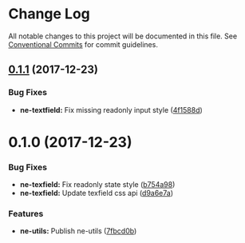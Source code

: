# Change Log

All notable changes to this project will be documented in this file.
See [Conventional Commits](https://conventionalcommits.org) for commit guidelines.

<a name="0.1.1"></a>
## [0.1.1](https://github.com/equinusocio/native-elements/tree/master/elements/ne-utils/compare/@native-elements/ne-utils@0.1.0...@native-elements/ne-utils@0.1.1) (2017-12-23)


### Bug Fixes

* **ne-textfield:** Fix missing readonly input style ([4f1588d](https://github.com/equinusocio/native-elements/tree/master/elements/ne-utils/commit/4f1588d))




<a name="0.1.0"></a>
# 0.1.0 (2017-12-23)


### Bug Fixes

* **ne-texfield:** Fix readonly state style ([b754a98](https://github.com/equinusocio/native-elements/tree/master/elements/ne-utils/commit/b754a98))
* **ne-texfield:** Update texfield css api ([d9a6e7a](https://github.com/equinusocio/native-elements/tree/master/elements/ne-utils/commit/d9a6e7a))


### Features

* **ne-utils:** Publish ne-utils ([7fbcd0b](https://github.com/equinusocio/native-elements/tree/master/elements/ne-utils/commit/7fbcd0b))
